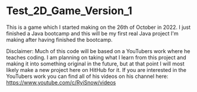 # Test_2D_Game_Version_1

This is a game which I started making on the 26th of October in 2022. I just finished a Java bootcamp and this will be my first real Java project I'm making after having finished the bootcamp.

Disclaimer: Much of this code will be based on a YouTubers work where he teaches coding. I am planning on taking what I learn from this project and making it into something original in the future, but at that point I will most likely make a new project here on HitHub for it. If you are interested in the YouTubers work you can find all of his videos on his channel here: https://www.youtube.com/c/RyiSnow/videos
